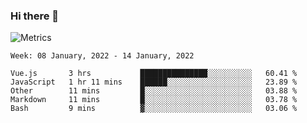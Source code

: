 ### Hi there 👋

![Metrics](https://github.com/radoapx/radoapx/blob/main/github-metrics.svg)

<!--START_SECTION:waka-->
```text
Week: 08 January, 2022 - 14 January, 2022

Vue.js       3 hrs           ███████████████░░░░░░░░░░   60.41 % 
JavaScript   1 hr 11 mins    ██████░░░░░░░░░░░░░░░░░░░   23.89 % 
Other        11 mins         █░░░░░░░░░░░░░░░░░░░░░░░░   03.88 % 
Markdown     11 mins         █░░░░░░░░░░░░░░░░░░░░░░░░   03.78 % 
Bash         9 mins          ▓░░░░░░░░░░░░░░░░░░░░░░░░   03.06 % 
```
<!--END_SECTION:waka-->

<!--
**radoapx/radoapx** is a ✨ _special_ ✨ repository because its `README.md` (this file) appears on your GitHub profile.

Here are some ideas to get you started:

- 🔭 I’m currently working on ...
- 🌱 I’m currently learning ...
- 👯 I’m looking to collaborate on ...
- 🤔 I’m looking for help with ...
- 💬 Ask me about ...
- 📫 How to reach me: ...
- 😄 Pronouns: ...
- ⚡ Fun fact: ...
-->
